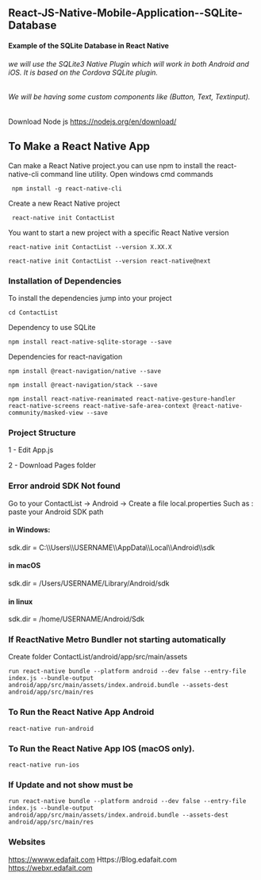 ## React-JS-Native-Mobile-Application--SQLite-Database
#### Example of the SQLite Database in React Native
###### we will use the SQLite3 Native Plugin which will work in both Android and iOS. It is based on the Cordova SQLite plugin.
###### We will be having some custom components like (Button, Text, Textinput).

Download Node js https://nodejs.org/en/download/

## To Make a React Native App
 Can make a React Native project.you can use npm to install the react-native-cli command line utility.
 Open windows cmd commands 
  
     npm install -g react-native-cli

Create a new React Native project

     react-native init ContactList
     
You want to start a new project with a specific React Native version

    react-native init ContactList --version X.XX.X
    
    react-native init ContactList --version react-native@next
    
### Installation of Dependencies
To install the dependencies jump into your project

    cd ContactList
    
Dependency to use SQLite    
    
    npm install react-native-sqlite-storage --save

Dependencies for react-navigation

    npm install @react-navigation/native --save
    
    npm install @react-navigation/stack --save
    
    npm install react-native-reanimated react-native-gesture-handler react-native-screens react-native-safe-area-context @react-native-community/masked-view --save

### Project Structure

1 - Edit App.js 

2 - Download Pages folder  


### Error  android SDK Not found 

Go to your ContactList -> Android -> Create a file  local.properties
Such as :
paste your Android SDK path 

#### in Windows: 
sdk.dir = C:\\\Users\\\USERNAME\\\AppData\\\Local\\\Android\\\sdk
#### in macOS 
sdk.dir = /Users/USERNAME/Library/Android/sdk

#### in linux 
sdk.dir = /home/USERNAME/Android/Sdk

### If ReactNative Metro Bundler not starting automatically

Create folder   ContactList/android/app/src/main/assets


                   
    run react-native bundle --platform android --dev false --entry-file index.js --bundle-output android/app/src/main/assets/index.android.bundle --assets-dest android/app/src/main/res



### To Run the React Native App Android
   
    react-native run-android
    
### To Run the React Native App IOS  (macOS only).

    react-native run-ios
    
### If Update and not show must be

    run react-native bundle --platform android --dev false --entry-file index.js --bundle-output android/app/src/main/assets/index.android.bundle --assets-dest android/app/src/main/res
    
### Websites
https://wwww.edafait.com
Https://Blog.edafait.com
https://webxr.edafait.com 


